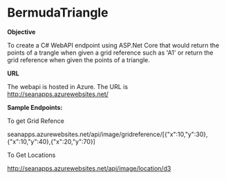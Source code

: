 # BermudaTriangle
**Objective**

To create a C# WebAPI endpoint using ASP.Net Core that would return the points of a trangle when given a grid reference such as 'A1' or return the grid reference when given the points of a triangle.

**URL**

The webapi is hosted in Azure. The URL is http://seanapps.azurewebsites.net/

**Sample Endpoints:**

To get Grid Refence

seanapps.azurewebsites.net/api/image/gridreference/[{"x":10,"y":30},{"x":10,"y":40},{"x":20,"y":70}]

To Get Locations

http://seanapps.azurewebsites.net/api/image/location/d3

